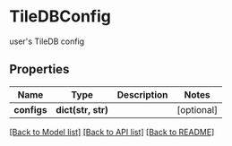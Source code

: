 # TileDBConfig

user's TileDB config

## Properties
Name | Type | Description | Notes
------------ | ------------- | ------------- | -------------
**configs** | **dict(str, str)** |  | [optional] 

[[Back to Model list]](../README.md#documentation-for-models) [[Back to API list]](../README.md#documentation-for-api-endpoints) [[Back to README]](../README.md)



